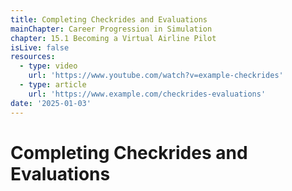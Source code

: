 ```yaml
---
title: Completing Checkrides and Evaluations
mainChapter: Career Progression in Simulation
chapter: 15.1 Becoming a Virtual Airline Pilot
isLive: false
resources:
  - type: video
    url: 'https://www.youtube.com/watch?v=example-checkrides'
  - type: article
    url: 'https://www.example.com/checkrides-evaluations'
date: '2025-01-03'
---
```


# Completing Checkrides and Evaluations
